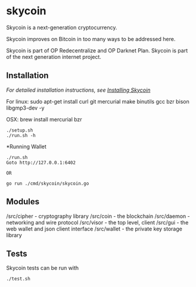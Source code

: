 skycoin
=======

Skycoin is a next-generation cryptocurrency.

Skycoin improves on Bitcoin in too many ways to be addressed here.

Skycoin is part of OP Redecentralize and OP Darknet Plan. Skycoin is part of the next generation internet project.

Installation
------------

*For detailed installation instructions, see [Installing Skycoin](../../wiki/Installation)*

For linux:
sudo apt-get install curl git mercurial make binutils gcc bzr bison libgmp3-dev -y

OSX:
brew install mercurial bzr

```
./setup.sh
./run.sh -h
```

*Running Wallet

```
./run.sh
Goto http://127.0.0.1:6402

OR

go run ./cmd/skycoin/skycoin.go
```

Modules
-----

/src/cipher - cryptography library
/src/coin - the blockchain
/src/daemon - networking and wire protocol
/src/visor - the top level, client
/src/gui - the web wallet and json client interface
/src/wallet - the private key storage library

Tests
-----

Skycoin tests can be run with

```
./test.sh
```
